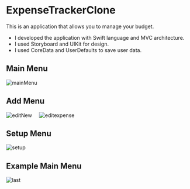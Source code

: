 # ExpenseTrackerClone

 This is an application that allows you to manage your budget.
 
 * I developed the application with Swift language and MVC architecture.
 * I used Storyboard and UIKit for design.
 * I used CoreData and UserDefaults to save user data.
 
 
 ## Main Menu 
![mainMenu](https://user-images.githubusercontent.com/109242794/200137532-2c90b885-a05a-4a86-b577-b21c8798f5f8.png)


## Add Menu 

![editNew](https://user-images.githubusercontent.com/109242794/200137414-f769fd40-80f9-4d3f-aa2d-b0c7fc3f0c3b.png) &nbsp;&nbsp;&nbsp;&nbsp;![editexpense](https://user-images.githubusercontent.com/109242794/200137426-b0cfdad0-8b42-43bd-a2d0-2e0d4d6b634b.png)

## Setup Menu 
![setup](https://user-images.githubusercontent.com/109242794/200137541-62cd6355-130c-40da-9169-34062529595f.png)

## Example Main Menu 
![last](https://user-images.githubusercontent.com/109242794/200137614-610c4f2e-f635-4d37-92cf-e3d5eb12bba2.png)

